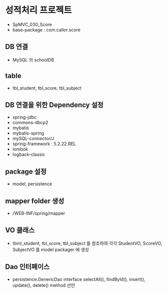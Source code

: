 # 성적처리 프로젝트
* SpMVC_030_Score
* base-package : com.callor.score

## DB 연결
* MySQL 의 schoolDB 

## table
* tbl_student, tbl_score, tbl_subject

## DB 연결을 위한 Dependency 설정
* spring-jdbc
* commons-dbcp2
* mybatis
* mybatis-spring
* mySQL-connector/J
* spring-framework : 5.2.22.REL
* lombok
* logback-classic

## package 설정
* model, persistence

## mapper folder 생성
* /WEB-INF/spring/mapper

## VO 클래스
* tbml_student, tbl_score, tbl_subject 를 참조하여 각각 StudentVO, ScoreVO, SubjectVO 를 model packager 에 생성

## Dao 인터페이스
* persistence.GenericDao interface
selectAll(), findById(), insert(), update(), delete() method 선언